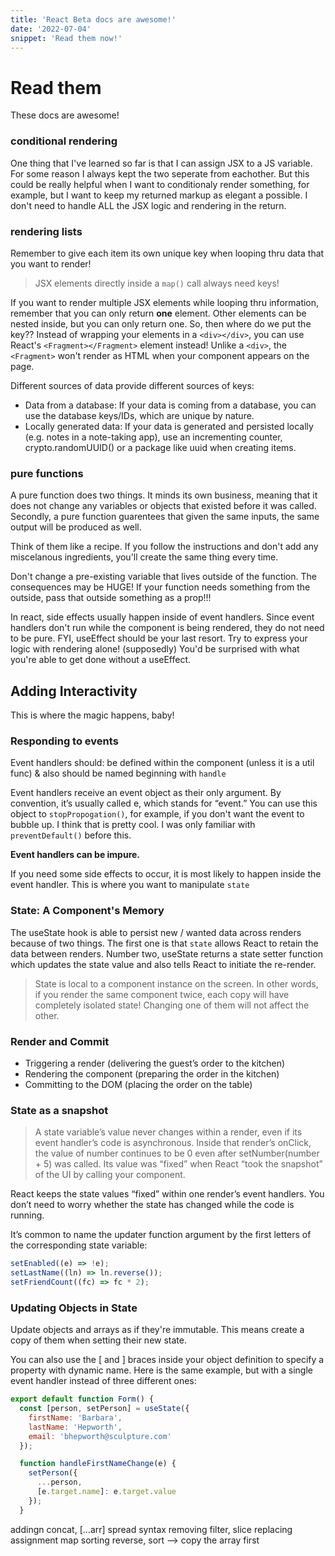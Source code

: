 ```yaml
---
title: 'React Beta docs are awesome!'
date: '2022-07-04'
snippet: 'Read them now!'
---
```


# Read them

These docs are awesome!

### conditional rendering

One thing that I've learned so far is that I can assign JSX to a JS variable. For some reason I always kept the two seperate from eachother. But this could be really helpful when I want to conditionaly render something, for example, but I want to keep my returned markup as elegant a possible. I don't need to handle ALL the JSX logic and rendering in the return.

### rendering lists

Remember to give each item its own unique key when looping thru data that you want to render!

> JSX elements directly inside a `map()` call always need keys!

If you want to render multiple JSX elements while looping thru information, remember that you can only return **one** element. Other elements can be nested inside, but you can only return one. So, then where do we put the key?? Instead of wrapping your elements in a `<div></div>`, you can use React's `<Fragment></Fragment>` element instead! Unlike a `<div>`, the `<Fragment>` won't render as HTML when your component appears on the page.

Different sources of data provide different sources of keys:

- Data from a database: If your data is coming from a database, you can use the database keys/IDs, which are unique by nature.
- Locally generated data: If your data is generated and persisted locally (e.g. notes in a note-taking app), use an incrementing counter, crypto.randomUUID() or a package like uuid when creating items.

### pure functions

A pure function does two things. It minds its own business, meaning that it does not change any variables or objects that existed before it was called. Secondly, a pure function guarentees that given the same inputs, the same output will be produced as well.

Think of them like a recipe. If you follow the instructions and don't add any miscelanous ingredients, you'll create the same thing every time.

Don't change a pre-existing variable that lives outside of the function. The consequences may be HUGE! If your function needs something from the outside, pass that outside something as a prop!!!

In react, side effects usually happen inside of event handlers. Since event handlers don't run while the component is being rendered, they do not need to be pure. FYI, useEffect should be your last resort. Try to express your logic with rendering alone! (supposedly) You'd be surprised with what you're able to get done without a useEffect.

## Adding Interactivity

This is where the magic happens, baby!

### Responding to events

Event handlers should: be defined within the component (unless it is a util func) & also should be named beginning with `handle`

Event handlers receive an event object as their only argument. By convention, it’s usually called e, which stands for “event.” You can use this object to `stopPropogation()`, for example, if you don't want the event to bubble up. I think that is pretty cool. I was only familiar with `preventDefault()` before this.

**Event handlers can be impure.**

If you need some side effects to occur, it is most likely to happen inside the event handler. This is where you want to manipulate `state`

### State: A Component's Memory

The useState hook is able to persist new / wanted data across renders because of two things. The first one is that `state` allows React to retain the data between renders. Number two, useState returns a state setter function which updates the state value and also tells React to initiate the re-render.

> State is local to a component instance on the screen. In other words, if you render the same component twice, each copy will have completely isolated state! Changing one of them will not affect the other.

### Render and Commit

- Triggering a render (delivering the guest’s order to the kitchen)
- Rendering the component (preparing the order in the kitchen)
- Committing to the DOM (placing the order on the table)

### State as a snapshot

> A state variable’s value never changes within a render, even if its event handler’s code is asynchronous. Inside that render’s onClick, the value of number continues to be 0 even after setNumber(number + 5) was called. Its value was “fixed” when React “took the snapshot” of the UI by calling your component.

React keeps the state values “fixed” within one render’s event handlers. You don’t need to worry whether the state has changed while the code is running.

It’s common to name the updater function argument by the first letters of the corresponding state variable:

```jsx
setEnabled((e) => !e);
setLastName((ln) => ln.reverse());
setFriendCount((fc) => fc * 2);
```

### Updating Objects in State

Update objects and arrays as if they're immutable. This means create a copy of them when setting their new state.

You can also use the [ and ] braces inside your object definition to specify a property with dynamic name. Here is the same example, but with a single event handler instead of three different ones:

```jsx
export default function Form() {
  const [person, setPerson] = useState({
    firstName: 'Barbara',
    lastName: 'Hepworth',
    email: 'bhepworth@sculpture.com'
  });

  function handleFirstNameChange(e) {
    setPerson({
      ...person,
      [e.target.name]: e.target.value
    });
  }
```

addingn concat, [...arr] spread syntax
removing filter, slice
replacing assignment map
sorting reverse, sort --> copy the array first

